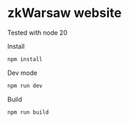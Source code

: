 # zkWarsaw website

Tested with node 20

Install

```sh
npm install
```

Dev mode

```sh
npm run dev
```

Build

```sh
npm run build
```

